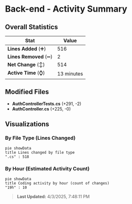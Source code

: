 # Back-end - Activity Summary 

## Overall Statistics

| Stat                   | Value                                                             |
| ---------------------- | ----------------------------------------------------------------- |
| **Lines Added** (➕)   | 516                                          |
| **Lines Removed** (➖) | 2                                        |
| **Net Change** (↕)    | 514                |
| **Active Time** (⌚)   | 13 minutes |


## Modified Files
- **AuthControllerTests.cs** (+291, -2)
- **AuthController.cs** (+225, -0)

## Visualizations

### By File Type (Lines Changed)

```mermaid
pie showData
title Lines changed by file type
".cs" : 518
```

### By Hour (Estimated Activity Count)

```mermaid
pie showData
title Coding activity by hour (count of changes)
"19h" : 10
```


> **Last Updated:** 4/3/2025, 7:48:11 PM